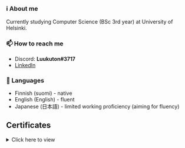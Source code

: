 

### ℹ️ About me

Currently studying Computer Science (BSc 3rd year) at University of Helsinki.

### 📫 How to reach me

- Discord: **Luukuton#3717**
- [LinkedIn](https://www.linkedin.com/in/marko-leinikka/)

### 💬 Languages

- Finnish (suomi) - native
- English (English) - fluent
- Japanese (日本語) - limited working proficiency (aiming for fluency)


## Certificates

<details>
  <summary>Click here to view</summary>
  
  <img alt="DevOps with Docker" src="https://raw.githubusercontent.com/Luukuton/Luukuton/main/img/certificate-docker.png" width="350">
  <img alt="Elements of AI" src="https://raw.githubusercontent.com/Luukuton/Luukuton/main/img/certificate-elements-of-ai.png" width="350">

  <img alt="Ethics of AI" src="https://raw.githubusercontent.com/Luukuton/Luukuton/main/img/certificate-ethics-of-ai.png" width="500">

  Sources: [DevOps with Docker](https://studies.cs.helsinki.fi/stats/api/certificate/docker2021/en/c42e4cace0d281d9a32f6bc9e70a081c), [Elements of AI](https://certificates.mooc.fi/validate/04hbs8qngyir), [Ethics of AI](https://certificates.mooc.fi/validate/uycscy8wfg)
</details>
